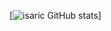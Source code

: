 [![isaric GitHub stats](https://github-readme-stats.vercel.app/api?username=isaric&count_private=true&show_icons=true&theme=dark)]
